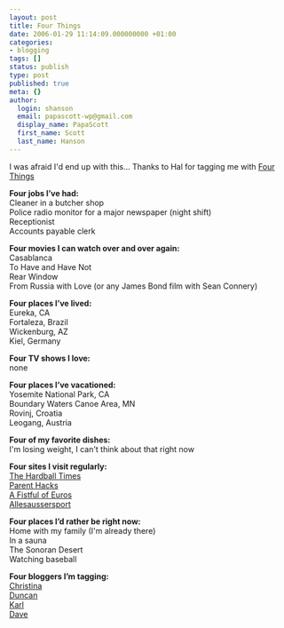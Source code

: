 ```yaml
---
layout: post
title: Four Things
date: 2006-01-29 11:14:09.000000000 +01:00
categories:
- blogging
tags: []
status: publish
type: post
published: true
meta: {}
author:
  login: shanson
  email: papascott-wp@gmail.com
  display_name: PapaScott
  first_name: Scott
  last_name: Hanson
---
```

<p>I was afraid I'd end up with this... Thanks to Hal for tagging me with <a href="http://halrager.org/WordPress/?p=1834" title="blivet 2.0 &raquo; Four Things">Four Things</a></p>
<p><strong>Four jobs I&rsquo;ve had:</strong><br />
Cleaner in a butcher shop<br />
Police radio monitor for a major newspaper (night shift)<br />
Receptionist<br />
Accounts payable clerk</p>
<p><strong>Four movies I can watch over and over again:</strong><br />
Casablanca<br />
To Have and Have Not<br />
Rear Window<br />
From Russia with Love (or any James Bond film with Sean Connery)</p>
<p><strong>Four places I&rsquo;ve lived:</strong><br />
Eureka, CA<br />
Fortaleza, Brazil<br />
Wickenburg, AZ<br />
Kiel, Germany</p>
<p><strong>Four TV shows I love:</strong><br />
none</p>
<p><strong>Four places I&rsquo;ve vacationed:</strong><br />
Yosemite National Park, CA<br />
Boundary Waters Canoe Area, MN<br />
Rovinj, Croatia<br />
Leogang, Austria</p>
<p><strong>Four of my favorite dishes:</strong><br />
I'm losing weight, I can't think about that right now</p>
<p><strong>Four sites I visit regularly:</strong><br />
<a href="http://www.hardballtimes.com/">The Hardball Times</a><br />
<a href="http://www.parenthacks.com/">Parent Hacks</a><br />
<a href="http://fistfulofeuros.net/">A Fistful of Euros</a><br />
<a href="http://www.allesaussersport.de/">Allesaussersport</a></p>
<p><strong>Four places I&rsquo;d rather be right now:</strong><br />
Home with my family (I'm already there)<br />
In a sauna<br />
The Sonoran Desert<br />
Watching baseball</p>
<p><strong>Four bloggers I&rsquo;m tagging:</strong><br />
<a href="http://justcallmemausi.blogspot.com/">Christina</a><br />
<a href="http://expat-odyssey.blogspot.com/">Duncan</a><br />
<a href="http://chicagokarl.de/">Karl</a><br />
<a href="http://www.oeskovic.com/">Dave</a></p>
